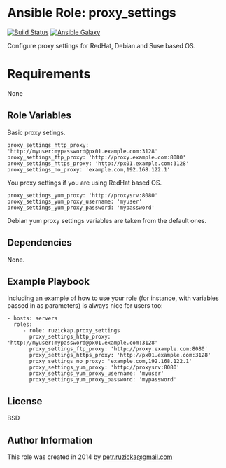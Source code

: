 # Ansible Role: proxy_settings

[![Build Status](https://travis-ci.org/ruzickap/ansible-role-proxy_settings.svg?branch=master)](https://travis-ci.org/ruzickap/ansible-role-proxy_settings) [![Ansible Galaxy](http://img.shields.io/badge/galaxy-peru.proxy_settings-660198.svg?style=flat)](https://galaxy.ansible.com/list#/roles/1978)

Configure proxy settings for RedHat, Debian and Suse based OS.

# Requirements

None

## Role Variables

Basic proxy setings.

    proxy_settings_http_proxy: 'http://myuser:mypassword@px01.example.com:3128'
    proxy_settings_ftp_proxy: 'http://proxy.example.com:8080'
    proxy_settings_https_proxy: 'http://px01.example.com:3128'
    proxy_settings_no_proxy: 'example.com,192.168.122.1'

You proxy settings if you are using RedHat based OS.

    proxy_settings_yum_proxy: 'http://proxysrv:8080'
    proxy_settings_yum_proxy_username: 'myuser'
    proxy_settings_yum_proxy_password: 'mypassword'

Debian yum proxy settings variables are taken from the default ones.

## Dependencies

None.

## Example Playbook

Including an example of how to use your role (for instance, with variables passed in as parameters) is always nice for users too:

    - hosts: servers
      roles:
         - role: ruzickap.proxy_settings
           proxy_settings_http_proxy: 'http://myuser:mypassword@px01.example.com:3128'
           proxy_settings_ftp_proxy: 'http://proxy.example.com:8080'
           proxy_settings_https_proxy: 'http://px01.example.com:3128'
           proxy_settings_no_proxy: 'example.com,192.168.122.1'
           proxy_settings_yum_proxy: 'http://proxysrv:8080'
           proxy_settings_yum_proxy_username: 'myuser'
           proxy_settings_yum_proxy_password: 'mypassword'

## License

BSD

## Author Information

This role was created in 2014 by <petr.ruzicka@gmail.com>
